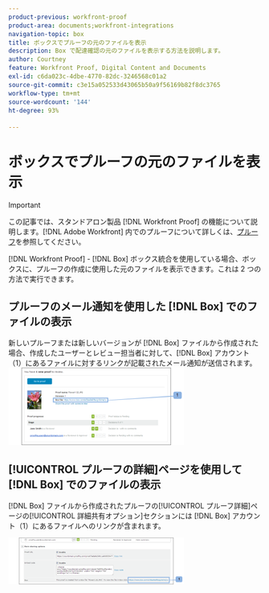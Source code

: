 ```yaml
---
product-previous: workfront-proof
product-area: documents;workfront-integrations
navigation-topic: box
title: ボックスでプルーフの元のファイルを表示
description: Box で配達確認の元のファイルを表示する方法を説明します。
author: Courtney
feature: Workfront Proof, Digital Content and Documents
exl-id: c6da023c-4dbe-4770-82dc-3246568c01a2
source-git-commit: c3e15a052533d43065b50a9f56169b82f8dc3765
workflow-type: tm+mt
source-wordcount: '144'
ht-degree: 93%

---
```


# ボックスでプルーフの元のファイルを表示

>[!IMPORTANT]
>
>この記事では、スタンドアロン製品 [!DNL Workfront Proof] の機能について説明します。[!DNL Adobe Workfront] 内でのプルーフについて詳しくは、[プルーフ](../../../review-and-approve-work/proofing/proofing.md)を参照してください。

[!DNL Workfront Proof] - [!DNL Box] ボックス統合を使用している場合、ボックスに、プルーフの作成に使用した元のファイルを表示できます。これは 2 つの方法で実行できます。

## プルーフのメール通知を使用した [!DNL Box] でのファイルの表示

新しいプルーフまたは新しいバージョンが [!DNL Box] ファイルから作成された場合、作成したユーザーとレビュー担当者に対して、[!DNL Box] アカウント（1）にあるファイルに対するリンクが記載されたメール通知が送信されます。\
![Box_-_Email_Notification.png](assets/box---email-notification-350x154.png)

## [!UICONTROL プルーフの詳細]ページを使用して [!DNL Box] でのファイルの表示

[!DNL Box] ファイルから作成されたプルーフの[!UICONTROL プルーフ詳細]ページの[!UICONTROL 詳細共有オプション]セクションには [!DNL Box] アカウント（1）にあるファイルへのリンクが含まれます。

![Box_-_Proof_Details_page.png](assets/box---proof-details-page-350x93.png)
